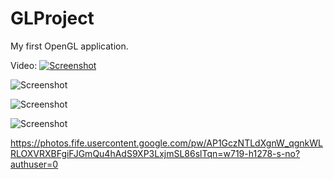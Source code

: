 # GLProject
My first OpenGL application.  

Video:
[![Screenshot](http://i.imgur.com/vhBfB1e.png "")](https://www.youtube.com/watch?v=5HDfWBnW1_s)

![Screenshot](http://i.imgur.com/3hY9dBf.png "")

![Screenshot](http://i.imgur.com/SyJKKfn.jpg "")

![Screenshot](http://i.imgur.com/fP1ALjK.jpg "")

https://photos.fife.usercontent.google.com/pw/AP1GczNTLdXgnW_qgnkWLRLOXVRXBFgiFJGmQu4hAdS9XP3LxjmSL86slTqn=w719-h1278-s-no?authuser=0
